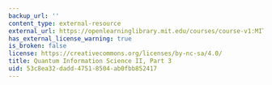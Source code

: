 ```yaml
---
backup_url: ''
content_type: external-resource
external_url: https://openlearninglibrary.mit.edu/courses/course-v1:MITx+8.371.3x+2T2018/about
has_external_license_warning: true
is_broken: false
license: https://creativecommons.org/licenses/by-nc-sa/4.0/
title: Quantum Information Science II, Part 3
uid: 53c8ea32-dadd-4751-8504-ab0fbb852417
---
```

